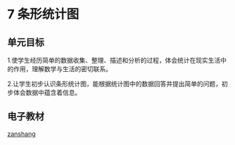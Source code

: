 # 7 条形统计图

## 单元目标


1.使学生经历简单的数据收集、整理、描述和分析的过程，体会统计在现实生活中的作用，理解数学与生活的密切联系。

2.让学生初步认识条形统计图，能根据统计图中的数据回答并提出简单的问题，初步体会数据中蕴含着信息。


## 电子教材

<Ebook grade="xxsx4a" :pages="94" :paged="103" ></Ebook>

[zanshang](../res/zanshang.md ':include')